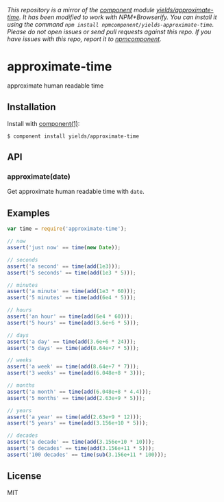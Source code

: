 *This repository is a mirror of the [component](http://component.io) module [yields/approximate-time](http://github.com/yields/approximate-time). It has been modified to work with NPM+Browserify. You can install it using the command `npm install npmcomponent/yields-approximate-time`. Please do not open issues or send pull requests against this repo. If you have issues with this repo, report it to [npmcomponent](https://github.com/airportyh/npmcomponent).*

# approximate-time

  approximate human readable time

## Installation

  Install with [component(1)](http://component.io):

    $ component install yields/approximate-time

## API

### approximate(date)

  Get approximate human readable time with `date`.

## Examples

```js
var time = require('approximate-time');

// now
assert('just now' == time(new Date));

// seconds
assert('a second' == time(add(1e3)));
assert('5 seconds' == time(add(1e3 * 5)));

// minutes
assert('a minute' == time(add(1e3 * 60)));
assert('5 minutes' == time(add(6e4 * 5)));

// hours
assert('an hour' == time(add(6e4 * 60)));
assert('5 hours' == time(add(3.6e+6 * 5)));

// days
assert('a day' == time(add(3.6e+6 * 24)));
assert('5 days' == time(add(8.64e+7 * 5)));

// weeks
assert('a week' == time(add(8.64e+7 * 7)));
assert('3 weeks' == time(add(6.048e+8 * 3)));

// months
assert('a month' == time(add(6.048e+8 * 4.4)));
assert('5 months' == time(add(2.63e+9 * 5)));

// years
assert('a year' == time(add(2.63e+9 * 12)));
assert('5 years' == time(add(3.156e+10 * 5)));

// decades
assert('a decade' == time(add(3.156e+10 * 10)));
assert('5 decades' == time(add(3.156e+11 * 5)));
assert('100 decades' == time(sub(3.156e+11 * 100)));
```

## License

  MIT
